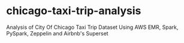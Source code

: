# chicago-taxi-trip-analysis
Analysis of City Of Chicago Taxi Trip Dataset Using AWS EMR, Spark, PySpark, Zeppelin and Airbnb's Superset

